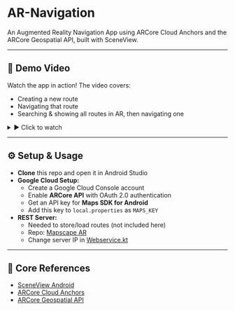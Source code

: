 # AR-Navigation

An Augmented Reality Navigation App using ARCore Cloud Anchors and the ARCore Geospatial API, built with SceneView.

---

## 🎥 Demo Video

Watch the app in action! The video covers:

- Creating a new route  
- Navigating that route  
- Searching & showing all routes in AR, then navigating one

<details>
  <summary>▶️ Click to watch</summary>

  [![Watch the demo](https://img.youtube.com/vi/LICAceF-56M/0.jpg)](https://www.youtube.com/watch?v=LICAceF-56M)

</details>

---

## ⚙️ Setup & Usage

- **Clone** this repo and open it in Android Studio  
- **Google Cloud Setup:**  
  - Create a Google Cloud Console account  
  - Enable **ARCore API** with OAuth 2.0 authentication  
  - Get an API key for **Maps SDK for Android**  
  - Add this key to `local.properties` as `MAPS_KEY`  
- **REST Server:**  
  - Needed to store/load routes (not included here)  
  - Repo: [Mapscape AR](https://github.com/AstroTech-666/Mapscape-AR)  
  - Change server IP in [Webservice.kt](https://github.com/AstroTech-666/Mapscape-AR/blob/master/app/src/main/java/de/morhenn/ar_navigation/persistance/Webservice.kt)  

---

## 🔗 Core References

- [SceneView Android](https://github.com/SceneView/sceneview-android)  
- [ARCore Cloud Anchors](https://developers.google.com/ar/develop/cloud-anchors)  
- [ARCore Geospatial API](https://developers.google.com/ar/develop/geospatial)
